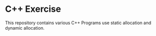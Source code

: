 # C++ Exercise

This repository contains various C++ Programs use static allocation and dynamic allocation.
